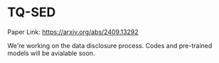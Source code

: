 # TQ-SED
Paper Link: https://arxiv.org/abs/2409.13292

We're working on the data disclosure process. Codes and pre-trained models will be avialable soon.
